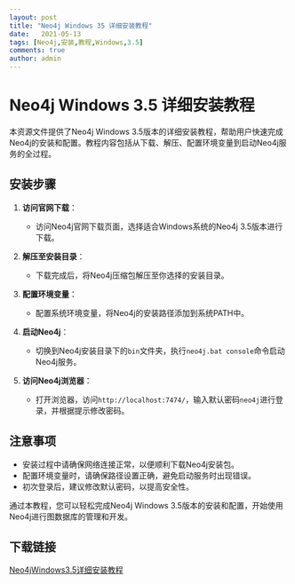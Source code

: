 ```yaml
---
layout: post
title: "Neo4j Windows 35 详细安装教程"
date:   2021-05-13
tags: [Neo4j,安装,教程,Windows,3.5]
comments: true
author: admin
---
```

# Neo4j Windows 3.5 详细安装教程

本资源文件提供了Neo4j Windows 3.5版本的详细安装教程，帮助用户快速完成Neo4j的安装和配置。教程内容包括从下载、解压、配置环境变量到启动Neo4j服务的全过程。

## 安装步骤

1. **访问官网下载**：
   - 访问Neo4j官网下载页面，选择适合Windows系统的Neo4j 3.5版本进行下载。

2. **解压至安装目录**：
   - 下载完成后，将Neo4j压缩包解压至你选择的安装目录。

3. **配置环境变量**：
   - 配置系统环境变量，将Neo4j的安装路径添加到系统PATH中。

4. **启动Neo4j**：
   - 切换到Neo4j安装目录下的`bin`文件夹，执行`neo4j.bat console`命令启动Neo4j服务。

5. **访问Neo4j浏览器**：
   - 打开浏览器，访问`http://localhost:7474/`，输入默认密码`neo4j`进行登录，并根据提示修改密码。

## 注意事项

- 安装过程中请确保网络连接正常，以便顺利下载Neo4j安装包。
- 配置环境变量时，请确保路径设置正确，避免启动服务时出现错误。
- 初次登录后，建议修改默认密码，以提高安全性。

通过本教程，您可以轻松完成Neo4j Windows 3.5版本的安装和配置，开始使用Neo4j进行图数据库的管理和开发。

## 下载链接

[Neo4jWindows3.5详细安装教程](https://pan.quark.cn/s/b4d14cabdb43)